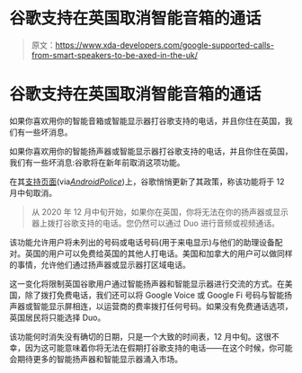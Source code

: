 # 谷歌支持在英国取消智能音箱的通话

> 原文：<https://www.xda-developers.com/google-supported-calls-from-smart-speakers-to-be-axed-in-the-uk/>

# 谷歌支持在英国取消智能音箱的通话

如果你喜欢用你的智能音箱或智能显示器打谷歌支持的电话，并且你住在英国，我们有一些坏消息。

如果你喜欢用你的智能扬声器或智能显示器打谷歌支持的电话，并且你住在英国，我们有一些坏消息:谷歌将在新年前取消这项功能。

在其[支持页面](https://support.google.com/googlenest/answer/7363847)(via[*AndroidPolice*](https://www.androidpolice.com/2020/11/02/google-killing-off-free-voice-calls-from-smart-speakers-and-displays-in-the-uk/))上，谷歌悄悄更新了其政策，称该功能将于 12 月中旬取消。

> 从 2020 年 12 月中旬开始，如果你在英国，你将无法在你的扬声器或显示器上拨打谷歌支持的电话。您仍然可以通过 Duo 进行音频或视频通话。

该功能允许用户将未列出的号码或电话号码(用于来电显示)与他们的助理设备配对。英国的用户可以免费给英国的其他人打电话。美国和加拿大的用户可以做同样的事情，允许他们通过扬声器或显示器打区域电话。

这一变化将限制英国谷歌用户通过智能扬声器和智能显示器进行交流的方式。在美国，除了拨打免费电话，我们还可以将 Google Voice 或 Google Fi 号码与智能扬声器或智能显示屏相连，以运营商的费率拨打任何号码。如果没有免费通话选项，英国居民将只能选择 Duo。

该功能何时消失没有确切的日期，只是一个大致的时间表，12 月中旬。这很不幸，因为这可能意味着你将无法在假期打谷歌支持的电话——在这个时候，你可能会期待更多的智能扬声器和智能显示器涌入市场。